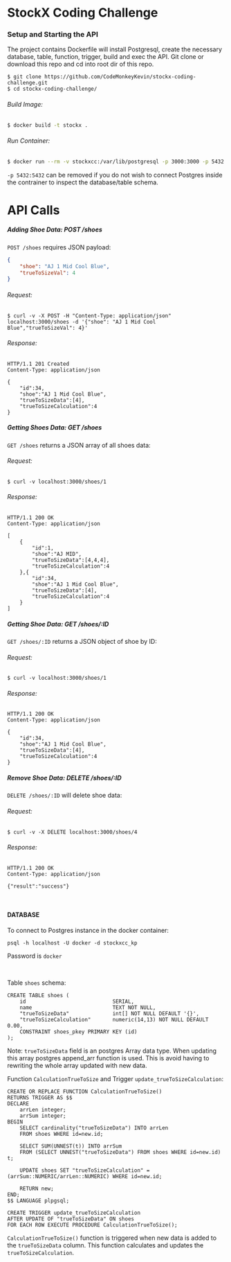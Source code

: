 # StockX Coding Challenge

### Setup and Starting the API
The project contains Dockerfile will install Postgresql, create the necessary database, table, function, trigger, build and exec the API. Git clone or download this repo and cd into root dir of this repo.

```
$ git clone https://github.com/CodeMonkeyKevin/stockx-coding-challenge.git
$ cd stockx-coding-challenge/
```

###### Build Image:
```sh
$ docker build -t stockx .
```
###### Run Container:
```sh
$ docker run --rm -v stockxcc:/var/lib/postgresql -p 3000:3000 -p 5432:5432 --name stockxcc stockx
```

```-p 5432:5432``` can be removed if you do not wish to connect Postgres inside the contrainer to inspect the database/table schema.

# API Calls

##### Adding Shoe Data: POST /shoes 

`POST /shoes` requires JSON payload:
```JSON
{
    "shoe": "AJ 1 Mid Cool Blue",
    "trueToSizeVal": 4
}
```

###### Request:
```curl
$ curl -v -X POST -H "Content-Type: application/json" localhost:3000/shoes -d '{"shoe": "AJ 1 Mid Cool Blue","trueToSizeVal": 4}'
```

###### Response:
```curl
HTTP/1.1 201 Created
Content-Type: application/json

{
    "id":34,
    "shoe":"AJ 1 Mid Cool Blue",
    "trueToSizeData":[4],
    "trueToSizeCalculation":4
}
```

##### Getting Shoes Data: GET /shoes
`GET /shoes` returns a JSON array of all shoes data:

###### Request:
```curl
$ curl -v localhost:3000/shoes/1
```

###### Response:
```curl
HTTP/1.1 200 OK
Content-Type: application/json

[
    {
        "id":1,
        "shoe":"AJ MID",
        "trueToSizeData":[4,4,4],
        "trueToSizeCalculation":4
    },{
        "id":34,
        "shoe":"AJ 1 Mid Cool Blue",
        "trueToSizeData":[4],
        "trueToSizeCalculation":4
    }
]
```

##### Getting Shoe Data: GET /shoes/:ID
`GET /shoes/:ID` returns a JSON object of shoe by ID:

###### Request:
```curl
$ curl -v localhost:3000/shoes/1
```

###### Response:
```curl
HTTP/1.1 200 OK
Content-Type: application/json

{
    "id":34,
    "shoe":"AJ 1 Mid Cool Blue",
    "trueToSizeData":[4],
    "trueToSizeCalculation":4
}
```

##### Remove Shoe Data: DELETE /shoes/:ID
`DELETE /shoes/:ID` will delete shoe data:

###### Request:
```curl
$ curl -v -X DELETE localhost:3000/shoes/4
```

###### Response:
```curl
HTTP/1.1 200 OK
Content-Type: application/json

{"result":"success"}
```

<br>


#### DATABASE

To connect to Postgres instance in the docker container:

```psql -h localhost -U docker -d stockxcc_kp```

Password is ```docker```

<br>

Table ```shoes``` schema:

```
CREATE TABLE shoes (
    id                            SERIAL,
    name                          TEXT NOT NULL,
    "trueToSizeData"              int[] NOT NULL DEFAULT '{}',
    "trueToSizeCalculation"       numeric(14,13) NOT NULL DEFAULT 0.00,
    CONSTRAINT shoes_pkey PRIMARY KEY (id)
);
```

Note: ```trueToSizeData``` field is an postgres Array data type. When updating this array postgres append_arr function is used. This is avoid having to rewriting the whole array updated with new data.


Function ```CalculationTrueToSize``` and Trigger ```update_trueToSizeCalculation```:

```
CREATE OR REPLACE FUNCTION CalculationTrueToSize()
RETURNS TRIGGER AS $$
DECLARE
    arrLen integer;
    arrSum integer;
BEGIN
    SELECT cardinality("trueToSizeData") INTO arrLen
    FROM shoes WHERE id=new.id;
    
    SELECT SUM(UNNEST(t)) INTO arrSum
    FROM (SELECT UNNEST("trueToSizeData") FROM shoes WHERE id=new.id) t;
    
    UPDATE shoes SET "trueToSizeCalculation" = (arrSum::NUMERIC/arrLen::NUMERIC) WHERE id=new.id;
    
    RETURN new;
END;
$$ LANGUAGE plpgsql;
```

```
CREATE TRIGGER update_trueToSizeCalculation 
AFTER UPDATE OF "trueToSizeData" ON shoes
FOR EACH ROW EXECUTE PROCEDURE CalculationTrueToSize();
```

```CalculationTrueToSize()``` function is triggered when new data is added to the ```trueToSizeData``` column. This function calculates and updates the ```trueToSizeCalculation```.
